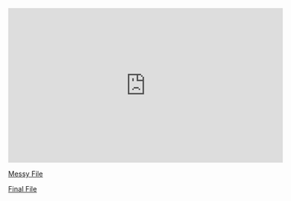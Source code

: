 <iframe width="560" height="315" src="https://www.youtube.com/embed/L7Sv_WX4o_8" title="YouTube video player" frameborder="0" allow="accelerometer; autoplay; clipboard-write; encrypted-media; gyroscope; picture-in-picture" allowfullscreen></iframe>


[Messy File](/html/messy.html)

[Final File](/html/final.html)
